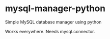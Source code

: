 # mysql-manager-python
Simple MySQL database manager using python

Works everywhere. Needs mysql.connector.
